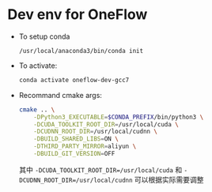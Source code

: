 # Dev env for OneFlow

- To setup conda
    ```
    /usr/local/anaconda3/bin/conda init
    ```
- To activate:
    ```bash
    conda activate oneflow-dev-gcc7
    ```

- Recommand cmake args:
    ```bash
    cmake .. \
        -DPython3_EXECUTABLE=$CONDA_PREFIX/bin/python3 \
        -DCUDA_TOOLKIT_ROOT_DIR=/usr/local/cuda \
        -DCUDNN_ROOT_DIR=/usr/local/cudnn \
        -DBUILD_SHARED_LIBS=ON \
        -DTHIRD_PARTY_MIRROR=aliyun \
        -DBUILD_GIT_VERSION=OFF
    ```
    其中 `-DCUDA_TOOLKIT_ROOT_DIR=/usr/local/cuda` 和 `-DCUDNN_ROOT_DIR=/usr/local/cudnn` 可以根据实际需要调整

